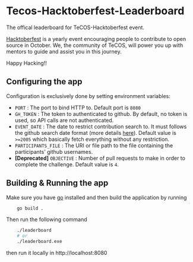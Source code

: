 # Tecos-Hacktoberfest-Leaderboard
The offical leaderboard for TeCOS-Hacktoberfest event.

[Hacktoberfest](https://hacktoberfest.com/) is a yearly event encouraging people to contribute to open source in October. We, the community of TeCOS, will power you up with mentors to guide and assist you in this journey.


Happy Hacking!!

## Configuring the app
Configuration is exclusively done by setting environment variables:
* `PORT` : The port to bind HTTP to. Default port is `8080`
* `GH_TOKEN` : The token to authenticated to github. By default, no token is used, so API calls are not authenticated.
* `EVENT_DATE` : The date to restrict contribution search to. It must follows the github search date format (more details [here](https://help.github.com/articles/understanding-the-search-syntax/#query-for-dates)). Default value is `>=2005` which basically fetch everything without any restriction.
* `PARTICIPANTS_FILE` : The URI or file path to the file containing the participants' github usernames.
* **[Deprecated]** `OBJECTIVE` : Number of pull requests to make in order to complete the challenge. Default value is `4`.


## Building & Running the app

Make sure you have [go](http://go.dev) installed and then build the application by running
```bash
    go build .
```

Then run the following command
```bash
    ./leaderboard
    # or
    ./leaderboard.exe
```
then run it locally in http://localhost:8080
